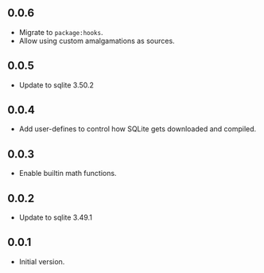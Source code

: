 ## 0.0.6

- Migrate to `package:hooks`.
- Allow using custom amalgamations as sources.

## 0.0.5

- Update to sqlite 3.50.2

## 0.0.4

- Add user-defines to control how SQLite gets downloaded and compiled.

## 0.0.3

- Enable builtin math functions.

## 0.0.2

- Update to sqlite 3.49.1

## 0.0.1

- Initial version.
